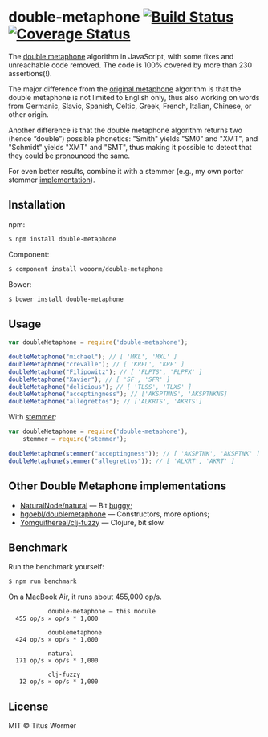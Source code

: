 # double-metaphone [![Build Status](https://img.shields.io/travis/wooorm/double-metaphone.svg?style=flat)](https://travis-ci.org/wooorm/double-metaphone) [![Coverage Status](https://img.shields.io/coveralls/wooorm/double-metaphone.svg?style=flat)](https://coveralls.io/r/wooorm/double-metaphone?branch=master)

The [double metaphone](http://en.wikipedia.org/wiki/metaphone) algorithm in JavaScript, with some fixes and unreachable code removed. The code is 100% covered by more than 230 assertions(!).

The major difference from the [original metaphone](https://github.com/wooorm/metaphone) algorithm is that the double metaphone is not limited to English only, thus also working on words from Germanic, Slavic, Spanish, Celtic, Greek, French, Italian, Chinese, or other origin.

Another difference is that the double metaphone algorithm returns two (hence “double”) possible phonetics: "Smith" yields "SM0" and "XMT", and "Schmidt" yields "XMT" and "SMT", thus making it possible to detect that they could be pronounced the same.

For even better results, combine it with a stemmer (e.g., my own porter stemmer [implementation](https://github.com/wooorm/stemmer)).

## Installation

npm:
```sh
$ npm install double-metaphone
```

Component:
```sh
$ component install wooorm/double-metaphone
```

Bower:
```sh
$ bower install double-metaphone
```

## Usage

```js
var doubleMetaphone = require('double-metaphone');

doubleMetaphone("michael"); // [ 'MKL', 'MXL' ]
doubleMetaphone("crevalle"); // [ 'KRFL', 'KRF' ]
doubleMetaphone("Filipowitz"); // [ 'FLPTS', 'FLPFX' ]
doubleMetaphone("Xavier"); // [ 'SF', 'SFR' ]
doubleMetaphone("delicious"); // [ 'TLSS', 'TLXS' ]
doubleMetaphone("acceptingness"); // ['AKSPTNNS', 'AKSPTNKNS]
doubleMetaphone("allegrettos"); // ['ALKRTS', 'AKRTS']
```

With [stemmer](https://github.com/wooorm/stemmer):
```js
var doubleMetaphone = require('double-metaphone'),
    stemmer = require('stemmer');

doubleMetaphone(stemmer("acceptingness")); // [ 'AKSPTNK', 'AKSPTNK' ]
doubleMetaphone(stemmer("allegrettos")); // [ 'ALKRT', 'AKRT' ]
```

## Other Double Metaphone implementations

- [NaturalNode/natural](https://github.com/NaturalNode/natural) — Bit [buggy](https://github.com/NaturalNode/natural/issues/173);
- [hgoebl/doublemetaphone](https://github.com/hgoebl/doublemetaphone) — Constructors, more options;
- [Yomguithereal/clj-fuzzy](https://github.com/Yomguithereal/clj-fuzzy) — Clojure, bit slow.

## Benchmark

Run the benchmark yourself:

```sh
$ npm run benchmark
```

On a MacBook Air, it runs about 455,000 op/s.

```
           double-metaphone — this module
  455 op/s » op/s * 1,000

           doublemetaphone
  424 op/s » op/s * 1,000

           natural
  171 op/s » op/s * 1,000

           clj-fuzzy
   12 op/s » op/s * 1,000
```

## License

MIT © Titus Wormer
